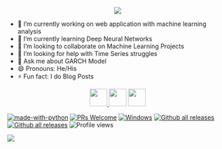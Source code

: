 
<p align="center">
  <img src =https://user-images.githubusercontent.com/67901472/147389469-276b1429-11c8-4bca-a37c-f926ad75e4d4.gif>
</p>



- 🔭 I’m currently working on web application with machine learning analysis
- 🌱 I’m currently learning Deep Neural Networks
- 👯 I’m looking to collaborate on Machine Learning Projects
- 🤔 I’m looking for help with Time Series struggles
- 💬 Ask me about GARCH Model
- 😄 Pronouns: He/His
- ⚡ Fun fact: I do Blog Posts

<p align="center">
  <a href= https://www.linkedin.com/in/manuel-hupperich-36448b13a/>
  <img src = https://user-images.githubusercontent.com/67901472/147413769-fe54afb6-30c6-489c-8d08-8b0ea0ec44bb.jpg width=40 height=40>
  </a>
  <a>
  <img src = https://user-images.githubusercontent.com/67901472/147413766-27402f32-f918-412c-8701-23d8aa143135.jpg width=40 height=40>
  </a>
  <a href = https://twitter.com/HupperichManuel>
  <img src = https://user-images.githubusercontent.com/67901472/147413745-c57ca67a-e58c-4d04-be2f-8d0e403fd451.jpg width=40 height=40>
  </a>
</p>

[![made-with-python](https://img.shields.io/badge/Made%20with-Python-1f425f.svg)](https://www.python.org/)
[![PRs Welcome](https://img.shields.io/badge/PRs-welcome-brightgreen.svg?style=flat-square)](http://makeapullrequest.com)
[![Windows](https://svgshare.com/i/ZhY.svg)](https://svgshare.com/i/ZhY.svg)
[![Github all releases](https://img.shields.io/github/downloads/Hupperich-Manuel/SEC_Company_Application/total.svg)](https://GitHub.com/Hupperich-Manuel/SEC_Company_Application/releases/)
[![Github all releases](https://img.shields.io/github/downloads/Hupperich-Manuel/SEC_Company_Application/total.svg)](https://GitHub.com/Hupperich-Manuel/SEC_Company_Application/releases/)
![Profile views](https://gpvc.arturio.dev/ManuelHupperich)

<img src = 'https://github-readme-stats.vercel.app/api?username=Hupperich-Manuel&&show_icons=true&title_color=ffffff&icon_color=bb2acf&text_color=daf7dc&bg_color=181919'>

